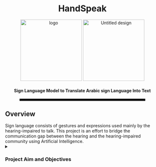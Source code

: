 <h1 align="center">HandSpeak</h1>
<div align="center">
  <img src="https://github.com/user-attachments/assets/da210bca-cbf0-4a2b-83dd-32cd73147f4d" alt="logo" width="200">
  <img src="https://github.com/user-attachments/assets/04911c8b-8202-4d12-82ac-5832100537ce" alt="Untitled design" width="200">
</div>
<h4 align="center">Sign Language Model to Translate Arabic sign Language Into Text</h4>
<div align="center">
  <hr style="border: 3px solid black; width: 80%;">
</div>
<h2 align="left">Overview</h2>
Sign language consists of gestures and expressions used mainly by the hearing-impaired to talk. This project is an effort to bridge the communication gap between the hearing and the hearing-impaired community using Artificial Intelligence.
<details>
  <summary><h3 align="left">Project Aim and Objectives</h3></summary>
  The main aim of HandSpeak is to develop an artificial intelligence model to bridge the communication gap between Arabic spoken language and Arabic sign language by translating sign language gestures into text in real-time.
  - I. Understand how sign language works, and study existing solutions and algorithms related to this project.
  - II. Collect and prepare a reliable dataset of sign language gestures. Then, preprocess the data to ensure it is ready for training the model.
  - III. Choose and train a machine learning model to ensure accurate and consistent predictions.
  - IV. Evaluate the system by testing its accuracy, usability, and real-world performance to ensure it meets user needs and expectations.
  - V. Document the entire development process, including design, implementation, and testing, to provide a clear and organized reference for future improvements and similar projects.
</details>

